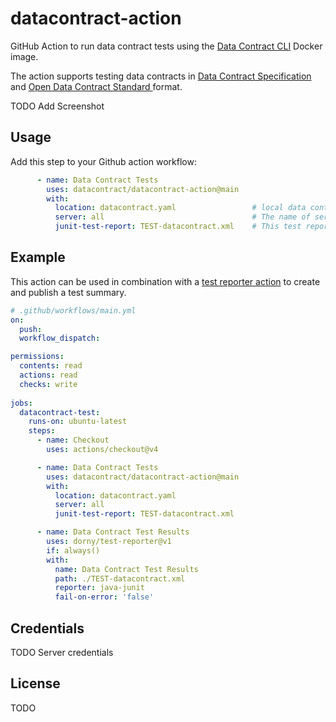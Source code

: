 # datacontract-action

GitHub Action to run data contract tests using the [Data Contract CLI](https://github.com/datacontract/datacontract-cli) Docker image.

The action supports testing data contracts in [Data Contract Specification](https://datacontract.com/) and [Open Data Contract Standard
](https://bitol-io.github.io/open-data-contract-standard/latest/) format.



TODO Add Screenshot


## Usage

Add this step to your Github action workflow:

```yaml
      - name: Data Contract Tests
        uses: datacontract/datacontract-action@main
        with:
          location: datacontract.yaml                 # local data contract file in workspace or remote URL
          server: all                                 # The name of server to test or all
          junit-test-report: TEST-datacontract.xml    # This test report can be used with a subsequent action to create a GitHub test summary.
```



## Example

This action can be used in combination with a [test reporter action](https://github.com/dorny/test-reporter) to create and publish a test summary.


```yaml
# .github/workflows/main.yml
on:
  push:
  workflow_dispatch:

permissions:
  contents: read
  actions: read
  checks: write
  
jobs:
  datacontract-test:
    runs-on: ubuntu-latest
    steps:
      - name: Checkout
        uses: actions/checkout@v4

      - name: Data Contract Tests
        uses: datacontract/datacontract-action@main
        with:
          location: datacontract.yaml
          server: all
          junit-test-report: TEST-datacontract.xml

      - name: Data Contract Test Results
        uses: dorny/test-reporter@v1
        if: always()
        with:
          name: Data Contract Test Results
          path: ./TEST-datacontract.xml
          reporter: java-junit
          fail-on-error: 'false'
```


## Credentials

TODO Server credentials

## License

TODO


